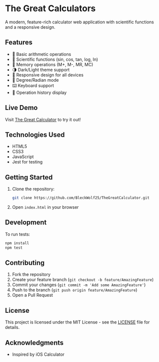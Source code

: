 # The Great Calculators

A modern, feature-rich calculator web application with scientific functions and a responsive design.

## Features

- 🧮 Basic arithmetic operations
- 📐 Scientific functions (sin, cos, tan, log, ln)
- 💾 Memory operations (M+, M-, MR, MC)
- 🌗 Dark/Light theme support
- 📱 Responsive design for all devices
- 🎯 Degree/Radian mode
- ⌨️ Keyboard support
- 📜 Operation history display

## Live Demo

Visit [The Great Calculator](https://bleckwolf25.github.io/TheGreatCalculator) to try it out!

## Technologies Used

- HTML5
- CSS3
- JavaScript
- Jest for testing

## Getting Started

1. Clone the repository:

    ```bash
   git clone https://github.com/BleckWolf25/TheGreatCalculator.git
    ```

2. Open `index.html` in your browser

## Development

To run tests:

```bash
npm install
npm test
```

## Contributing

1. Fork the repository
2. Create your feature branch (`git checkout -b feature/AmazingFeature`)
3. Commit your changes (`git commit -m 'Add some AmazingFeature'`)
4. Push to the branch (`git push origin feature/AmazingFeature`)
5. Open a Pull Request

## License

This project is licensed under the MIT License - see the [LICENSE](LICENSE) file for details.

## Acknowledgments

- Inspired by iOS Calculator
